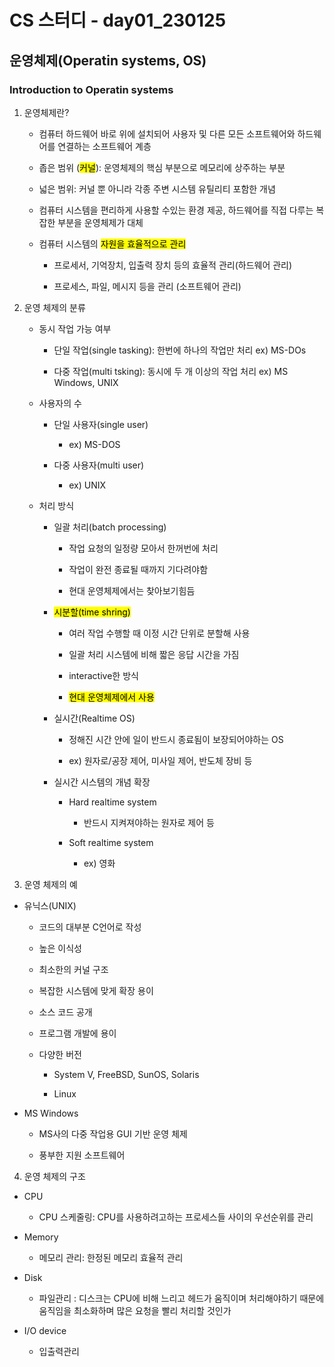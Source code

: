 # CS 스터디 - day01_230125

## 운영체제(Operatin systems, OS)

### Introduction to Operatin systems

1. 운영체제란?
   
   - 컴퓨터 하드웨어 바로 위에 설치되어 사용자 및 다른 모든 소프트웨어와 하드웨어를 연결하는 소프트웨어 계층
   
   - 좁은 범위 (<mark>커널</mark>): 운영체제의 핵심 부분으로 메모리에 상주하는 부분
   
   - 넓은 범위: 커널 뿐 아니라 각종 주변 시스템 유틸리티 포함한 개념
   
   - 컴퓨터 시스템을 편리하게 사용할 수있는 환경 제공, 하드웨어를 직접 다루는 복잡한 부분을 운영체제가 대체
   
   - 컴퓨터 시스템의 <mark>자원을 효율적으로 관리</mark>
     
     - 프로세서, 기억장치, 입출력 장치 등의 효율적 관리(하드웨어 관리)
     
     - 프로세스, 파일, 메시지 등을 관리 (소프트웨어 관리)

2. 운영 체제의 분류
   
   - 동시 작업 가능 여부
     
     - 단일 작업(single tasking): 한번에 하나의 작업만 처리 ex) MS-DOs
     
     - 다중 작업(multi tsking): 동시에 두 개 이상의 작업 처리 ex) MS Windows, UNIX
   
   - 사용자의 수 
     
     - 단일 사용자(single user) 
       
       - ex) MS-DOS
     
     - 다중 사용자(multi user)
       
       - ex) UNIX
   
   - 처리 방식
     
     - 일괄 처리(batch processing)
       
       - 작업 요청의 일정량 모아서 한꺼번에 처리
       
       - 작업이 완전 종료될 때까지 기다려야함
       
       - 현대 운영체제에서는 찾아보기힘듬
     
     - <mark>시분할(time shring)</mark>
       
       - 여러 작업 수행할 때 이정 시간 단위로 분할해 사용
       
       - 일괄 처리 시스템에 비해 짧은 응답 시간을 가짐
       
       - interactive한 방식
       
       - <mark>현대 운영체제에서 사용</mark>
     
     - 실시간(Realtime OS)
       
       - 정해진 시간 안에 일이 반드시 종료됨이 보장되어야하는 OS
       
       - ex) 원자로/공장 제어, 미사일 제어, 반도체 장비 등
     
     - 실시간 시스템의 개념 확장
       
       - Hard realtime system
         
         - 반드시 지켜져야하는 원자로 제어 등
       
       - Soft realtime system
         
         - ex) 영화

3.   운영 체제의 예
   
   - 유닉스(UNIX)
     
     - 코드의 대부분 C언어로 작성
     
     - 높은 이식성
     
     - 최소한의 커널 구조
     
     - 복잡한 시스템에 맞게 확장 용이
     
     - 소스 코드 공개
     
     - 프로그램 개발에 용이
     
     - 다양한 버전
       
       - System V, FreeBSD, SunOS, Solaris
       
       - Linux
   
   - MS Windows
     
     - MS사의 다중 작업용 GUI 기반 운영 체제
     
     - 풍부한 지원 소프트웨어

4.  운영 체제의 구조
   
   - CPU
     
     - CPU 스케줄링: CPU를 사용하려고하는 프로세스들 사이의 우선순위를 관리
   
   - Memory
     
     - 메모리 관리: 한정된 메모리 효율적 관리
   
   - Disk
     
     - 파일관리 : 디스크는 CPU에 비해 느리고 헤드가 움직이며 처리해야하기 때문에 움직임을 최소화하며 많은 요청을 빨리 처리할 것인가
   
   - I/O device
     
     - 입출력관리 

        




